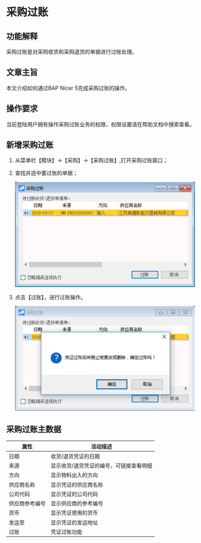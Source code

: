 # 采购过账

## 功能解释

采购过账是对采购收货和采购退货的单据进行过账处理。

## 文章主旨

本文介绍如何通过BAP Nicer 5完成采购过账的操作。

## 操作要求

当前登陆用户拥有操作采购过账业务的权限，权限设置请在帮助文档中搜索查看。

## 新增采购过账

1. 从菜单栏【模块】->【采购】->【采购过账】,打开采购过账窗口；

2. 查找并选中要过账的单据；

   ![](images/cggz001.png)

3. 点击【过账】，进行过账操作。

   ![](images/cggz002.png)

## 采购过账主数据

| 属性           | 活动描述                                |
| -------------- | --------------------------------------- |
| 日期           | 收货/退货凭证的日期                     |
| 来源           | 显示收货/退货凭证的编号，可链接查看明细 |
| 方向           | 显示物料出入的方向                      |
| 供应商名称     | 显示凭证的供应商名称                    |
| 公司代码       | 显示凭证的公司代码                      |
| 供应商参考编号 | 显示供应商的参考编号                    |
| 货币           | 显示凭证使用的货币                      |
| 发运至         | 显示凭证的发运地址                      |
| 过账           | 凭证过账功能                            |

